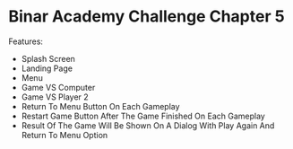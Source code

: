 # Binar Academy Challenge Chapter 5

Features:

- Splash Screen
- Landing Page
- Menu
- Game VS Computer
- Game VS Player 2
- Return To Menu Button On Each Gameplay
- Restart Game Button After The Game Finished On Each Gameplay
- Result Of The Game Will Be Shown On A Dialog With Play Again And Return To Menu Option
